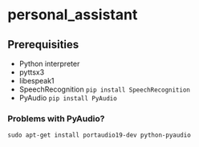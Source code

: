 # personal_assistant

## Prerequisities
* Python interpreter
* pyttsx3
* libespeak1
* SpeechRecognition ```pip install SpeechRecognition```
* PyAudio  ```pip install PyAudio```

### Problems with PyAudio?
```sudo apt-get install portaudio19-dev python-pyaudio```
